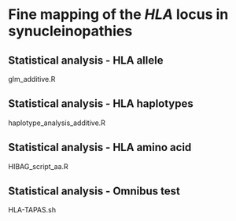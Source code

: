 # Fine mapping of the *HLA* locus in synucleinopathies


## Statistical analysis - HLA allele

glm_additive.R

## Statistical analysis - HLA haplotypes

haplotype_analysis_additive.R

## Statistical analysis - HLA amino acid

HIBAG_script_aa.R

## Statistical analysis - Omnibus test

HLA-TAPAS.sh


